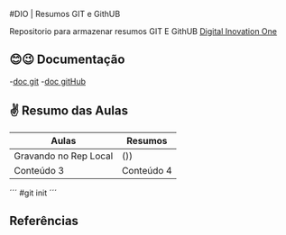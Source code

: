 #DIO | Resumos GIT e GithUB

Repositorio para armazenar resumos GIT E GithUB 
[Digital Inovation One](https://github.com/Grilotiago)

## 😊😉 Documentação
-[doc git](https://docs.github.com/pt)
-[doc gitHub](https://docs.github.com/pt)

##  ✌ Resumo das Aulas

| Aulas   | Resumos   |
| ------------- | ------------- |
| Gravando no Rep Local    | ())    |
| Conteúdo 3    | Conteúdo 4    |

´´´
#git init
´´´


## Referências
